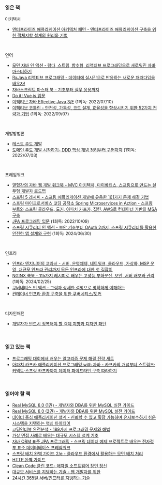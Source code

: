 ### 읽은 책

아키텍처

- [엔터프라이즈 애플리케이션 아키텍처 패턴 - 엔터프라이즈 애플리케이션 구축을 위한 객체지향 설계의 원리와 기법](http://www.yes24.com/Product/Goods/22384677)

<br>

언어

- [모던 자바 인 액션 - 람다, 스트림, 함수형, 리액티브 프로그래밍으로 새로워진 자바 마스터하기](http://www.yes24.com/Product/Goods/77125987)
- [RxJava 리액티브 프로그래밍 - 데이터에 실시간으로 반응하는 새로운 패러다임을 배우자!](http://www.yes24.com/Product/Goods/71768642)
- [자바스크립트 마스터 북 - 기초부터 실무 응용까지](http://www.yes24.com/Product/Goods/44324818)
- [Do it! Vue.js 입문](http://www.yes24.com/Product/Goods/58206961)
- [이펙티브 자바 Effective Java 3/E](http://www.yes24.com/Product/Goods/65551284) (1회독: 2022/07/10)
- [이펙티브 코틀린 - 안전성, 가독성, 코드 설계, 효율성을 향상시키기 위한 52가지 전략과 기법](http://www.yes24.com/Product/Goods/106225986) (1회독: 2022/09/07)

<br>

개발방법론

- [테스트 주도 개발](http://www.yes24.com/Product/Goods/12246033)
- [도메인 주도 개발 시작하기- DDD 핵심 개념 정리부터 구현까지](http://www.yes24.com/Product/Goods/108431347) (1회독: 2022/07/03)

<br>

프레임워크

- [열혈강의 자바 웹 개발 워크북 - MVC 아키텍처, 마이바티스, 스프링으로 만드는 실무형 개발자 로드맵](http://www.yes24.com/Product/Goods/13159413)
- [스프링 5 레시피 - 스프링 애플리케이션 개발에 유용한 161가지 문제 해결 기법](http://www.yes24.com/Product/Goods/63713129)
- [스프링 마이크로서비스 코딩 공작소 Spring Microservices in Action - 스프링 부트와 스프링 클라우드, 도커, 아파치 카프카, 집킨, AWS로 컨테이너 기반의 MSA 구축](http://www.yes24.com/Product/Goods/67473377)
- [JPA 프로그래밍 입문](http://www.yes24.com/Product/Goods/41787023) (1회독: 2022/10/09)
- [스프링 시큐리티 인 액션 - 보안 기초부터 OAuth 2까지, 스프링 시큐리티를 활용한 안전한 앱 설계와 구현](https://www.yes24.com/Product/Goods/112200347) (1회독: 2024/06/30)

<br>

인프라

- [인프라 엔지니어의 교과서 - 서버, 운영체제, 네트워크, 클라우드, 가상화, MSP 운영, 대규모 인프라 관리까지 모든 인프라에 대한 첫 길잡이](http://www.yes24.com/Product/Goods/13486433)
- [NGINX 쿡북 - 115가지 레시피로 배우는 고성능 부하분산, 보안, 서버 배포와 관리](https://www.yes24.com/Product/Goods/116438200) (1회독: 2024/02/25)
- [쿠버네티스 인 액션 - 그림과 상세한 설명으로 명확하게 이해하는](http://www.yes24.com/Product/Goods/89607047)
- [컨테이너 인프라 환경 구축을 위한 쿠버네티스/도커](http://www.yes24.com/Product/Goods/102099414)

<br>

디자인패턴

- [개발자가 반드시 정복해야 할 객체 지향과 디자인 패턴](http://www.yes24.com/Product/Goods/9179120)

<br>

### 읽고 있는 책

- [프로그래밍 대회에서 배우는 알고리즘 문제 해결 전략 세트](http://www.yes24.com/Product/Goods/8006522)
- [아파치 카프카 애플리케이션 프로그래밍 with 자바 - 카프카의 개념부터 스트림즈·커넥트·스프링 카프카까지 데이터 파이프라인 구축 따라하기](https://www.yes24.com/Product/Goods/99122569)

<br>

### 읽어야 할 책

- [Real MySQL 8.0 (1권) - 개발자와 DBA를 위한 MySQL 실전 가이드](http://www.yes24.com/Product/Goods/103415627)
- [Real MySQL 8.0 (2권) - 개발자와 DBA를 위한 MySQL 실전 가이드](http://www.yes24.com/Product/Goods/103415767)
- [데이터 중심 애플리케이션 설계 - 신뢰할 수 있고 확장 가능하며 유지보수하기 쉬운 시스템을 지탱하는 핵심 아이디어](http://www.yes24.com/Product/Goods/59566585)
- [코딩인터뷰 완전분석 - 189가지 프로그래밍 문제와 해법](http://www.yes24.com/Product/Goods/44305533)
- [가상 면접 사례로 배우는 대규모 시스템 설계 기초](http://www.yes24.com/Product/Goods/102819435)
- [자바 ORM 표준 JPA 프로그래밍 - 스프링 데이터 예제 프로젝트로 배우는 전자정부 표준 데이터베이스 프레임워크](http://www.yes24.com/Product/Goods/19040233)
- [스프링 배치 완벽 가이드 2/e - 클라우드 환경에서 활용하는 모던 배치 처리](https://www.yes24.com/Product/Goods/99422216)
- [HTTP 완벽 가이드](http://www.yes24.com/Product/Goods/15381085)
- [Clean Code 클린 코드- 애자일 소프트웨어 장인 정신](http://www.yes24.com/Product/Goods/11681152)
- [대규모 서비스를 지탱하는 기술 - 웹 개발자를 위한](http://www.yes24.com/Product/Goods/4667932)
- [24시간 365일 서버/인프라를 지탱하는 기술](http://www.yes24.com/Product/Goods/3377489)
